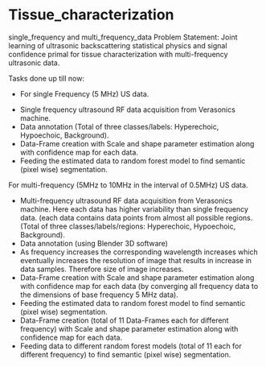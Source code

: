 # Tissue_characterization
single_frequency and multi_frequency_data
Problem Statement: Joint learning of ultrasonic backscattering statistical physics and signal confidence
primal for tissue characterization with multi-frequency ultrasonic data.

Tasks done up till now:
* For single Frequency (5 MHz) US data.
- Single frequency ultrasound RF data acquisition from Verasonics machine.
- Data annotation (Total of three classes/labels: Hyperechoic, Hypoechoic, Background).
- Data-Frame creation with Scale and shape parameter estimation along with confidence map for
each data.
- Feeding the estimated data to random forest model to find semantic (pixel wise) segmentation.

For multi-frequency (5MHz to 10MHz in the interval of 0.5MHz) US data.
- Multi-frequency ultrasound RF data acquisition from Verasonics machine. Here each data has
higher variability than single frequency data. (each data contains data points from almost all
possible regions. (Total of three classes/labels/regions: Hyperechoic, Hypoechoic, Background).
- Data annotation (using Blender 3D software)
- As frequency increases the corresponding wavelength increases which eventually increases the
resolution of image that results in increase in data samples. Therefore size of image increases.
- Data-Frame creation with Scale and shape parameter estimation along with confidence map for
each data (by converging all frequency data to the dimensions of base frequency 5 MHz data).
- Feeding the estimated data to random forest model to find semantic (pixel wise) segmentation.
- Data-Frame creation (total of 11 Data-Frames each for different frequency) with Scale and shape
parameter estimation along with confidence map for each data.
- Feeding data to different random forest models (total of 11 each for different frequency) to find
semantic (pixel wise) segmentation.
